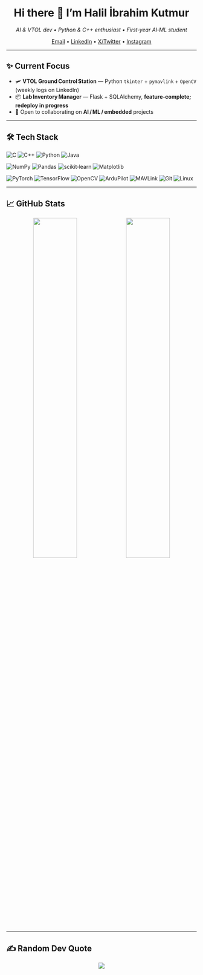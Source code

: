 <!-- ==================================================== -->
<!--  Halil İbrahim Kutmur – GitHub Profile README 2025   -->
<!-- ==================================================== -->

<h1 align="center">Hi there 👋 I’m Halil İbrahim Kutmur</h1>
<p align="center"><em>AI & VTOL dev • Python & C++ enthusiast • First‑year AI‑ML student</em></p>

<p align="center">
  <a href="mailto:halilkutmur@gmail.com">Email</a> •
  <a href="https://www.linkedin.com/in/halil-ibrahim-kutmur-bb7122332/">LinkedIn</a> •
  <a href="https://x.com/HalilKutmur07">X/Twitter</a> •
  <a href="https://instagram.com/halil_ibrahim_kutmur_">Instagram</a>
</p>

---

## ✨ Current Focus
- 🛩 **VTOL Ground Control Station** — Python `tkinter` + `pymavlink` + `OpenCV` (weekly logs on LinkedIn)  
- 📦 **Lab Inventory Manager** — Flask + SQLAlchemy, **feature‑complete; redeploy in progress**  
- 🤝 Open to collaborating on **AI / ML / embedded** projects

---

## 🛠 Tech Stack
![C](https://img.shields.io/badge/C-00599C?style=flat&logo=c&logoColor=white)
![C++](https://img.shields.io/badge/C++-00599C?style=flat&logo=cpp&logoColor=white)
![Python](https://img.shields.io/badge/Python-3670A0?style=flat&logo=python&logoColor=ffdd54)
![Java](https://img.shields.io/badge/Java-ED8B00?style=flat&logo=openjdk&logoColor=white)

![NumPy](https://img.shields.io/badge/NumPy-013243?style=flat&logo=numpy&logoColor=white)
![Pandas](https://img.shields.io/badge/Pandas-150458?style=flat&logo=pandas&logoColor=white)
![scikit‑learn](https://img.shields.io/badge/scikit--learn-F7931E?style=flat&logo=scikitlearn&logoColor=white)
![Matplotlib](https://img.shields.io/badge/Matplotlib-000000?style=flat&logo=matplotlib&logoColor=white)

![PyTorch](https://img.shields.io/badge/PyTorch-EE4C2C?style=flat&logo=PyTorch&logoColor=white)
![TensorFlow](https://img.shields.io/badge/TensorFlow-FF6F00?style=flat&logo=TensorFlow&logoColor=white)
![OpenCV](https://img.shields.io/badge/OpenCV-5C3EE8?style=flat&logo=opencv&logoColor=white)
![ArduPilot](https://img.shields.io/badge/ArduPilot-000000?style=flat&logoColor=white)
![MAVLink](https://img.shields.io/badge/MAVLink-006064?style=flat)
![Git](https://img.shields.io/badge/Git-F05033?style=flat&logo=git&logoColor=white)
![Linux](https://img.shields.io/badge/Linux-FCC624?style=flat&logo=linux&logoColor=black)

---

## 📈 GitHub Stats
<p align="center">
  <img src="https://github-readme-stats.vercel.app/api?username=kutmur&theme=dark&show_icons=true&hide_border=true" width="48%" />
  <img src="https://github-readme-streak-stats.herokuapp.com/?user=kutmur&theme=dark&hide_border=true" width="48%" />
</p>

---

## ✍️ Random Dev Quote
<p align="center">
  <img src="https://quotes-github-readme.vercel.app/api?type=horizontal&theme=radical" />
</p>
